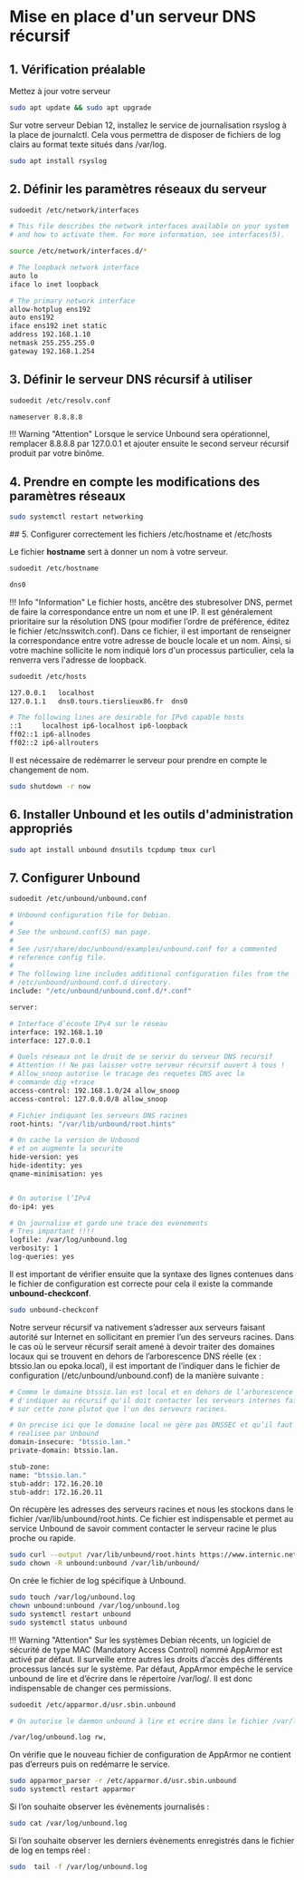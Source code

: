# Mise en place d'un serveur DNS récursif

## 1.  Vérification préalable

Mettez à jour votre serveur

```bash
sudo apt update && sudo apt upgrade
```

Sur votre serveur Debian 12, installez le service de journalisation rsyslog à la place de journalctl. Cela vous permettra de disposer de fichiers de log clairs au format texte situés dans /var/log.

```bash
sudo apt install rsyslog
```

## 2. Définir les paramètres réseaux du serveur

```bash
sudoedit /etc/network/interfaces
```

```bash
# This file describes the network interfaces available on your system
# and how to activate them. For more information, see interfaces(5).

source /etc/network/interfaces.d/*

# The loopback network interface
auto lo
iface lo inet loopback

# The primary network interface
allow-hotplug ens192
auto ens192
iface ens192 inet static
address 192.168.1.10
netmask 255.255.255.0
gateway 192.168.1.254
```

## 3. Définir le serveur DNS récursif à utiliser

```bash
sudoedit /etc/resolv.conf
```

```bash
nameserver 8.8.8.8
```

!!! Warning  "Attention"
    Lorsque le service Unbound sera opérationnel, remplacer 8.8.8.8 par 127.0.0.1 et ajouter ensuite le second serveur récursif produit par votre binôme. 

## 4. Prendre en compte les modifications des paramètres réseaux

```bash
sudo systemctl restart networking
```

## 5. Configurer correctement les fichiers /etc/hostname et /etc/hosts

Le fichier **hostname** sert à donner un nom à votre serveur.

```bash
sudoedit /etc/hostname
```

```bash
dns0
```
!!! Info  "Information"
    Le fichier hosts, ancêtre des stubresolver DNS, permet de faire la correspondance entre un nom et une IP. Il est généralement prioritaire sur la résolution DNS (pour modifier l’ordre de préférence, éditez le fichier /etc/nsswitch.conf). Dans ce fichier, il est important de renseigner la correspondance entre votre adresse de boucle locale et un nom. Ainsi, si votre machine sollicite le nom indiqué lors d'un processus particulier, cela la renverra vers l'adresse de loopback.

```bash
sudoedit /etc/hosts
```
```bash
127.0.0.1	localhost
127.0.1.1	dns0.tours.tierslieux86.fr	dns0

# The following lines are desirable for IPv6 capable hosts
::1     localhost ip6-localhost ip6-loopback
ff02::1 ip6-allnodes
ff02::2 ip6-allrouters
```
Il est nécessaire de redémarrer le serveur pour prendre en compte le changement de nom.

```bash
sudo shutdown -r now
```

## 6. Installer Unbound et les outils d'administration appropriés

```bash
sudo apt install unbound dnsutils tcpdump tmux curl
```

## 7. Configurer Unbound

```bash
sudoedit /etc/unbound/unbound.conf
```

```bash
# Unbound configuration file for Debian.
#
# See the unbound.conf(5) man page.
#
# See /usr/share/doc/unbound/examples/unbound.conf for a commented
# reference config file.
#
# The following line includes additional configuration files from the
# /etc/unbound/unbound.conf.d directory.
include: "/etc/unbound/unbound.conf.d/*.conf"

server:

# Interface d’écoute IPv4 sur le réseau
interface: 192.168.1.10
interface: 127.0.0.1

# Quels réseaux ont le droit de se servir du serveur DNS recursif
# Attention !! Ne pas laisser votre serveur récursif ouvert à tous !
# Allow_snoop autorise le tracage des requetes DNS avec la 
# commande dig +trace
access-control: 192.168.1.0/24 allow_snoop
access-control: 127.0.0.0/8 allow_snoop

# Fichier indiquant les serveurs DNS racines
root-hints: "/var/lib/unbound/root.hints"

# 0n cache la version de Unbound
# et on augmente la securite
hide-version: yes
hide-identity: yes
qname-minimisation: yes


# On autorise l’IPv4
do-ip4: yes

# On journalise et garde une trace des evenements
# Tres important !!!!
logfile: /var/log/unbound.log
verbosity: 1
log-queries: yes
```

Il est important de vérifier ensuite que la syntaxe des lignes contenues dans le fichier de configuration est correcte pour cela il existe la commande **unbound-checkconf**.

```bash
sudo unbound-checkconf
```

Notre serveur récursif va nativement s’adresser aux serveurs faisant autorité sur Internet en sollicitant en premier l’un des serveurs racines. Dans le cas où le serveur récursif serait amené à devoir traiter des domaines locaux qui se trouvent en dehors de l’arborescence DNS réelle (ex : btssio.lan ou epoka.local), il est important de l’indiquer dans le fichier de configuration (/etc/unbound/unbound.conf) de la manière suivante :

```bash
# Comme le domaine btssio.lan est local et en dehors de l’arborescence officielle, il est indispensable
# d'indiquer au récursif qu'il doit contacter les serveurs internes faisant autorité
# sur cette zone plutot que l'un des serveurs racines.

# On precise ici que le domaine local ne gère pas DNSSEC et qu’il faut donc desactiver la verification 
# realisee par Unbound
domain-insecure: "btssio.lan."
private-domain: btssio.lan.

stub-zone:
name: "btssio.lan."
stub-addr: 172.16.20.10
stub-addr: 172.16.20.11
```

On récupère les adresses des serveurs racines et nous les stockons dans le fichier /var/lib/unbound/root.hints. Ce fichier est indispensable et permet au service Unbound de savoir comment contacter le serveur racine le plus proche ou rapide.

```bash
sudo curl --output /var/lib/unbound/root.hints https://www.internic.net/domain/named.cache
sudo chown -R unbound:unbound /var/lib/unbound/
```

On crée le fichier de log spécifique à Unbound.

```bash
sudo touch /var/log/unbound.log
chown unbound:unbound /var/log/unbound.log
sudo systemctl restart unbound
sudo systemctl status unbound
```

!!! Warning  "Attention"
    Sur les systèmes Debian récents, un logiciel de sécurité de type MAC (Mandatory Access Control) nommé AppArmor est activé par défaut. Il surveille entre autres les droits d’accès des différents processus lancés sur le système. Par défaut, AppArmor empêche le service unbound de lire et d’écrire dans le répertoire /var/log/. Il est donc indispensable de changer ces permissions.

```bash
sudoedit /etc/apparmor.d/usr.sbin.unbound
```

```bash
# On autorise le daemon unbound à lire et ecrire dans le fichier /var/log/unbound.log

/var/log/unbound.log rw,
```

On vérifie que le nouveau fichier de configuration de AppArmor ne contient pas d’erreurs puis on redémarre le service.

```bash
sudo apparmor_parser -r /etc/apparmor.d/usr.sbin.unbound
sudo systemctl restart apparmor
```

Si l’on souhaite observer les évènements journalisés :

```bash
sudo cat /var/log/unbound.log
```

Si l’on souhaite observer les derniers évènements enregistrés dans le fichier de log en temps réel :

```bash
sudo  tail -f /var/log/unbound.log
```